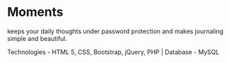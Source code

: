 # Moments
keeps your daily thoughts under password protection and makes journaling simple and beautiful.

Technologies - HTML 5, CSS, Bootstrap, jQuery, PHP | Database - MySQL
